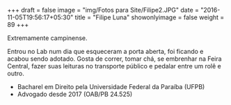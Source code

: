 +++
draft = false
image = "img/Fotos para Site/Filipe2.JPG"
date = "2016-11-05T19:56:17+05:30"
title = "Filipe Luna"
showonlyimage = false
weight = 89
+++

Extremamente campinense.

<!--more-->

Entrou no Lab num dia que esqueceram a porta aberta, foi ficando e acabou sendo adotado. Gosta de correr, tomar chá, se embrenhar na Feira Central, fazer suas leituras no transporte público e pedalar entre um rolê e outro.

* Bacharel em Direito pela Universidade Federal da Paraíba (UFPB)
* Advogado desde 2017 (OAB/PB 24.525)

